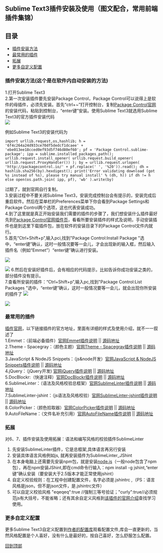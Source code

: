 ## Sublime Text3插件安装及使用（图文配合，常用前端插件集锦）   

<h2 id="01">目录</h2>        

* [插件安装方法](#1)      
* [最常用的插件](#2)       
* [拓展](#3)       
* [更多自定义配置](#4)      

<h3 id="1">插件安装方法(这个是在软件内自动安装的方法)</h3>      

1.打开Sublime Text3   
2.第一次安装插件要先安装Package Control，Package Control可以说得上是软件的母插件，必须先安装。首先“ctrl+~”打开控制台，复制[Package Control官网](https://packagecontrol.io/installation)的安装代码，粘贴到控制台，“enter键”安装。使用Sublime Text3就选用Sublime Text3的官方插件安装代码    
![](https://user-gold-cdn.xitu.io/2019/8/17/16ca0463b810fdea?w=1547&h=831&f=png&s=186495)

例如Sublime Text3的安装代码为
```
import urllib.request,os,hashlib; h = '6f4c264a24d933ce70df5dedcf1dcaee' + 'ebe013ee18cced0ef93d5f746d80ef60'; pf = 'Package Control.sublime-package'; ipp = sublime.installed_packages_path(); urllib.request.install_opener( urllib.request.build_opener( urllib.request.ProxyHandler()) ); by = urllib.request.urlopen( 'http://packagecontrol.io/' + pf.replace(' ', '%20')).read(); dh = hashlib.sha256(by).hexdigest(); print('Error validating download (got %s instead of %s), please try manual install' % (dh, h)) if dh != h else open(os.path.join( ipp, pf), 'wb' ).write(by)
```
过期了，就到官网自行复制。   
3.安装过程中不要关闭Sublime Text3，安装完成控制台会有提示的，安装完成后重启软件。然后在菜单栏的Preferences菜单下你会看到Package Settings和Package Control两个选项，这也代表安装成功。  
4.到了这里就是真正开始安装我们需要的插件的步骤了，我们想安装什么插件最好先到[Package Control官网插件页](https://packagecontrol.io/browse)，看看所要安装插件的样式及说明，手动安装插件也是到这里下载插件包，放在软件的安装目录下的Package Control文件内就行。     
5.首先“Ctrl+Shift+p”,输入pci,找到"Package Control:Install Package "选中，“enter键”确认，这时一般情况要等一会儿，才会出现新的输入框，然后输入插件名（例如“Emmet”）“enter键”确认进行安装。   

![](https://user-gold-cdn.xitu.io/2019/8/18/16ca0558c5217660?w=739&h=533&f=png&s=29644)

![](https://user-gold-cdn.xitu.io/2019/8/18/16ca058ab21fd2c5?w=749&h=497&f=png&s=30951)
6.然后在安装好插件后，会有相应的代码提示，比如告诉你成功安装之类的，部分插件没有提示。    
7.查看所安装的插件：“Ctrl+Shift+p”,输入pc,找到"Package Control:List Packages "选中，“enter键”确认，这时一般情况要等一会儿，就会出现你所安装的插件了
![](https://user-gold-cdn.xitu.io/2019/8/18/16ca064184c89f83?w=749&h=467&f=png&s=18213)

![](https://user-gold-cdn.xitu.io/2019/8/18/16ca0644892ce77b?w=747&h=493&f=png&s=26889)

<h3 id="2">最常用的插件</h3>       

[插件官网](https://packagecontrol.io)，以下链接插件的官方地址，里面有详细的样式及使用介绍，就不一一叙述了    
1.Emmet：（前端必备插件）[官网Emmet插件说明](https://packagecontrol.io/packages/Emmet)	||	[源码地址](https://github.com/sergeche/emmet-sublime)    
2.Theme - Spacegray：（颜色主题）[官网Theme - Spacegray插件说明](https://packagecontrol.io/packages/Theme%20-%20Spacegray)		||	[源码地址](https://github.com/kkga/spacegray)     
3.JavaScript & NodeJS Snippets：（js&node开发）[官网JavaScript & NodeJS Snippets插件说明](https://packagecontrol.io/packages/JavaScript%20%26%20NodeJS%20Snippets)	||	[源码地址](https://github.com/zenorocha/sublime-javascript-snippets)   
4.jQuery：（jQuery开发) [官网jQuery插件说明](https://packagecontrol.io/packages/jQuery)	||	[源码地址](https://github.com/SublimeText/jQuery)     
5.DocBlockr:（快速注释）[官网DocBlockr插件说明](https://packagecontrol.io/packages/DocBlockr)	||	[源码地址](https://github.com/spadgos/sublime-jsdocs)    
6.SublimeLinter：（语法及风格校验总框架）[官网SublimeLinter插件说明](https://packagecontrol.io/packages/SublimeLinter)	||	[源码地址](https://github.com/SublimeLinter/SublimeLinter)     
7.SublimeLinter-jshint：（js语法及风格校验）[官网SublimeLinter-jshint插件说明](https://packagecontrol.io/packages/SublimeLinter-jshint)		||	[源码地址](https://github.com/SublimeLinter/SublimeLinter-jshint)   
8.ColorPicker：（颜色拾取器）[官网ColorPicker插件说明](https://packagecontrol.io/packages/ColorPicker)		||	[源码地址](https://github.com/weslly/ColorPicker)    
9.AutoFileName：（文件名补充引用）[官网AutoFileName插件说明](https://packagecontrol.io/packages/AutoFileName)	||	[源码地址](https://github.com/BoundInCode/AutoFileName)      
      

<h3 id="3">拓展</h3>    

对6、7、插件安装及使用拓展：语法和编写风格的校验插件SublimeLinter 
1. 先安装SublimeLinter插件，它是总框架,具体语言再另行安装   
2. 安装具体语言风格例如js, 就再安装插件为SublimeLinter_JShint    
3. 在本身电脑上还需要先安装npm包，就是安装[node.js](https://nodejs.org/en/)（一般node包含了npm包），再在npm安装JShint,即在cmd命令行输入：npm install -g jshint,“enter键”确认安装（要安装大于2.5版本才能正常使用jshint）  
4. 自定义校验规则：在工程中创建配置文件，名字必须是.jshintrc ,（PS：语言风格是json，但不是json文件，是.jshintrc文件）   
5. 可以自定义校验风格 "eqeqeq":true //强制三等号验证；"curly":true//必须规范js有大括号，不能省略；还有其余自定义风格到[该插件的官网介绍](https://jshint.com/docs/options/)查找学习使用。

<h3 id="4">更多自定义配置</h3>    

更多Sublime Text3自定义配置到[作者的配置库](https://github.com/BelieveXIA/Custom-Configuration-sublime-text3)观看配置文件,库会一直更新的，当然风格配置是个人喜好，没有什么是最好的，按自己喜好，怎么舒服怎么配置。   

[回到顶部](#01)      






